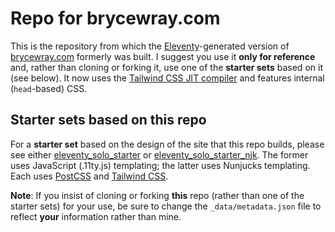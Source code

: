 # Repo for brycewray.com

This is the repository from which the [Eleventy](https://11ty.dev)-generated version of [brycewray.com](https://brycewray.com) formerly was built. I suggest you use it **only for reference** and, rather than cloning or forking it, use one of the **starter sets** based on it (see below). It now uses the [Tailwind CSS JIT compiler](https://blog.tailwindcss.com/just-in-time-the-next-generation-of-tailwind-css) and features internal (`head`-based) CSS.

## Starter sets based on this repo

For a **starter set** based on the design of the site that this repo builds, please see either [eleventy_solo_starter](https://github.com/brycewray/eleventy_solo_starter) or [eleventy_solo_starter_njk](https://github.com/brycewray/eleventy_solo_starter_njk). The former uses JavaScript (.11ty.js) templating; the latter uses Nunjucks templating. Each uses [PostCSS](https://postcss.org) and [Tailwind CSS](https://tailwindcss.com).

**Note**: If you insist of cloning or forking **this** repo (rather than one of the starter sets) for your use, be sure to change the `_data/metadata.json` file to reflect **your** information rather than mine.